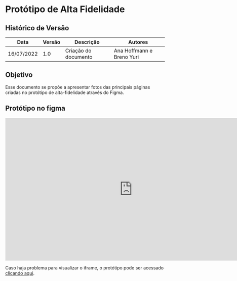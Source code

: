 # Protótipo de Alta Fidelidade

## Histórico de Versão

| Data       | Versão | Descrição            | Autores |
| ---------- | ------ | -------------------- | ------- |
| 16/07/2022 | 1.0    | Criação do documento | Ana Hoffmann e Breno Yuri |

## Objetivo

Esse documento se propõe a apresentar fotos das principais páginas criadas no protótipo de alta-fidelidade através do Figma.

## Protótipo no figma

<iframe style="border: 1px solid rgba(0, 0, 0, 0.1);" width="800" height="450" src="https://www.figma.com/embed?embed_host=share&url=https%3A%2F%2Fwww.figma.com%2Ffile%2FobQQ44Z9aw1vH6oJxiGYNF%2FPUMA-22%3Fnode-id%3D0%253A1" allowfullscreen></iframe>

Caso haja problema para visualizar o iframe, o protótipo pode ser acessado [clicando aqui](https://www.figma.com/file/obQQ44Z9aw1vH6oJxiGYNF/PUMA-22?node-id=0%3A1).
